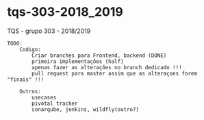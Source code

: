 # tqs-303-2018_2019
TQS - grupo 303 - 2018/2019

	TODO:
		Codigo:
			Criar branches para Frontend, backend (DONE)
			primeira implementações (half)
			apenas fazer as alterações no branch dedicado !!!
			pull request para master assim que as alteraçoes forem "finais" !!!

		Outros:
			usecases
			pivotal tracker
			sonarqube, jenkins, wildfly(outro?)
